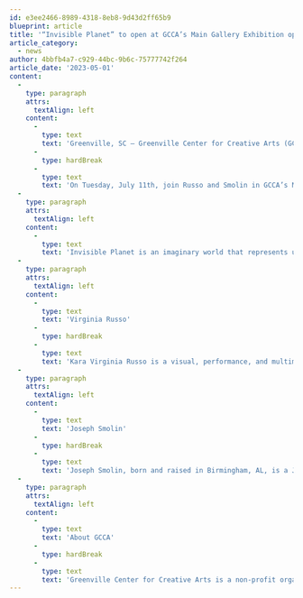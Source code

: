 ```yaml
---
id: e3ee2466-8989-4318-8eb8-9d43d2ff65b9
blueprint: article
title: '“Invisible Planet” to open at GCCA’s Main Gallery Exhibition opening on First Friday, June 2nd, 2023'
article_category:
  - news
author: 4bbfb4a7-c929-44bc-9b6c-75777742f264
article_date: '2023-05-01'
content:
  -
    type: paragraph
    attrs:
      textAlign: left
    content:
      -
        type: text
        text: 'Greenville, SC – Greenville Center for Creative Arts (GCCA) announced the opening of their latest Main Gallery exhibition, Invisible Planet. The exhibition features the artwork of local Greenville artists Virginia Russo & Joseph Smolin. This exhibition opens on Friday, June 2nd, 2023 from 6-9pm. Admission is free and open to the public. Invisible Planet will be on display in the Main Gallery until Wednesday, July 26th, 2023.'
      -
        type: hardBreak
      -
        type: text
        text: 'On Tuesday, July 11th, join Russo and Smolin in GCCA’s Main Gallery at 6 PM for an artist talk event in the Main Gallery.'
  -
    type: paragraph
    attrs:
      textAlign: left
    content:
      -
        type: text
        text: 'Invisible Planet is an imaginary world that represents untouched beauty and the raw wonder of creation. Russo created “The Planet” which aims to be a refuge for neuro-divergent people who suffer from sensory issues and overstimulation. This world in her work is a mysterious and ethereal land filled with mountains, cliffs, mushrooms, and an ever-present orange sun. Smolin’s experience growing up half-Jewish in the Deep South—Birmingham, AL—is reflected in his symbology and exploration of identity issues. His flamboyant and androgynous characters, as visitors on “The Planet“, challenge gender norms and societal expectations. Smolin’s work delivers condensed psycho-symbolic imagery that deals with themes of identity, religion, oppression, and conformity.'
  -
    type: paragraph
    attrs:
      textAlign: left
    content:
      -
        type: text
        text: 'Virginia Russo'
      -
        type: hardBreak
      -
        type: text
        text: 'Kara Virginia Russo is a visual, performance, and multimedia artist based in Greenville, SC. Upon her adulthood diagnosis of autism spectrum disorder, she embraced her inner imaginative world and the elements and symbolism that compose it. Endlessly combining circles, torn paper, and warm colors to create fantastical planet-scapes, she works similarly to a jazz musician, repeating, deconstructing, rearranging, and piecing back together a theme. She has collaborated on musical projects, contributing visual art as well as live performance art, and her work has been shown in galleries in Charleston, Columbia, and Greenville.'
  -
    type: paragraph
    attrs:
      textAlign: left
    content:
      -
        type: text
        text: 'Joseph Smolin'
      -
        type: hardBreak
      -
        type: text
        text: 'Joseph Smolin, born and raised in Birmingham, AL, is a Jewish painter and multimedia artist. In 2020, he co-founded Rattlesnake Art Magazine, a journal highlighting underground art in the Carolinas. His contributions, both 2-D and 3-D, were an integral part of the immersive group exhibition Candy Machine. He has also shown work at Modal, Inchoate, Eighth State, and Carolina Bauernhaus. Smolin marries playfully grotesque characterization with bright, candy-colored aesthetics and a dry sense of humor. Joseph has lived in Greenville, SC since 2018.'
  -
    type: paragraph
    attrs:
      textAlign: left
    content:
      -
        type: text
        text: 'About GCCA'
      -
        type: hardBreak
      -
        type: text
        text: 'Greenville Center for Creative Arts is a non-profit organization that aims to enrich the cultural fabric of the community through visual arts promotion, education, and inspiration. GCCA’s galleries are open Tuesdays-Fridays from 9am - 5pm & Saturdays from 11am-3pm. For more information, visit www.artcentergreenville.org, call 864-735-3948, or check out GCCA on Facebook (Greenville Center for Creative Arts) & Instagram (@artcentergvl).'
---
```

